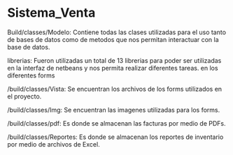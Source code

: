 # Sistema_Venta
Build/classes/Modelo:
Contiene todas las clases utilizadas para el uso tanto de bases de datos como de metodos que nos permitan interactuar con la base de datos.

librerias:
Fueron utilizadas un total de 13 librerias para poder ser utilizadas en la interfaz de netbeans y nos permita realizar diferentes tareas.
en los diferentes forms

/build/classes/Vista:
Se encuentran los archivos de los forms utilizados en el proyecto.

/build/classes/Img:
Se encuentran las imagenes utilizadas para los forms.

/build/classes/pdf:
Es donde se almacenan las facturas por medio de PDFs.

/build/classes/Reportes:
Es donde se almacenan los reportes de inventario por medio de archivos de Excel.
